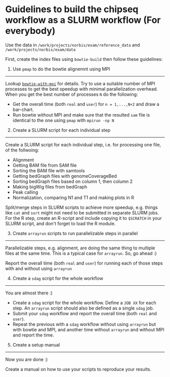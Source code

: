 # Guidelines to build the chipseq workflow as a SLURM workflow (For everybody)

Use the data in ``/work/projects/norbis/exam/reference_data`` and ``/work/projects/norbis/exam/data``

First, create the index files using ``bowtie-build`` then follow these guidelines:

1. Use ``pmap`` to do the bowtie alignemnt using MPI
-----------------------------------------------------
Lookup [``bowtie-with-mpi``](bowtie-with-mpi) for details. Try to use a suitable number of MPI processes to get the best speedup with minimal parallelization overhead.
When you get the best number of processes ``N`` do the following:
* Get the overall time (both ``real`` and ``user``) for ``n = 1,...,N+2`` and draw a bar-chart.
* Run bowtie without MPI and make sure that the resulted ``sam`` file is identical to the one using ``pmap`` with ``mpirun -np N``

2. Create a SLURM script for each individual step
---------------------------------------------------
Create a SLURM script for each individual step, i.e. for processing one file, of the follwoing:
* Alignment
* Getting BAM file from SAM file
* Sorting the BAM file with samtools
* Getting bedGraph files with genomeCoverageBed
* Sorting bedGraph files based on column 1, then column 2
* Making bigWig files from bedGraph
* Peak calling
* Normalization, comparing N1 and T1 and making plots in R

Split/merge steps in SLURM scripts to achieve more speedup, e.g. things like ``cat`` and ``sort`` might not need to be submitted in separate SLURM jobs. For the R step, create an R-script and include copying it to ``$SCRATCH`` in your SLURM script, and don't forget to load the R module.

3. Create ``arrayrun`` scripts to run parallelizable steps in parallel
-----------------------------------------------------------------------
Parallelizable steps, e.g. alignment, are doing the same thing to multiple files at the same time. This is a typical case for ``arrayrun``. So, go ahead :)

Report the overall time (both ``real`` and ``user``) for running each of those steps with and without using ``arrayrun``

4. Create a ``sdag`` script for the whole workflow
---------------------------------------------------
You are almost there :)

* Create a ``sdag`` script for the whole workflow. Define a ``JOB XX`` for each step. An ``arrayrun`` script should also be defined as a single ``sdag`` job.
* Submit your ``sdag`` workflow and report the overall time (both ``real`` and ``user``).
* Repeat the previous with a ``sdag`` workflow without using ``arrayrun`` but with bowtie and MPI, and another time without ``arrayrun`` and without MPI and report the time.

5. Create a setup manual
-------------------------
Now you are done :)

Create a manual on how to use your scripts to reproduce your results.
